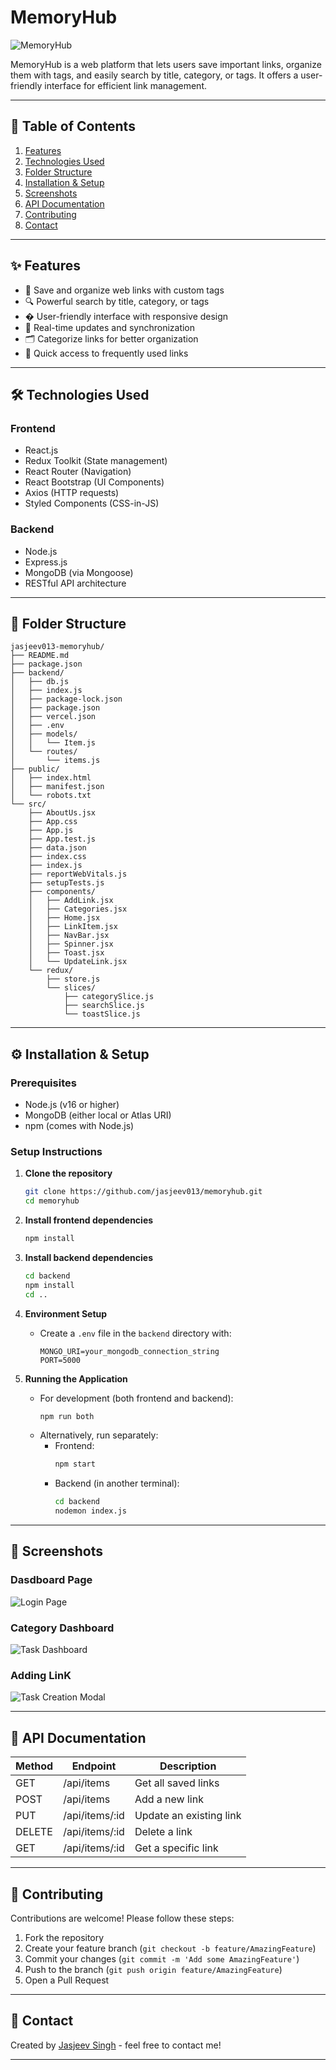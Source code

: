 # MemoryHub

![MemoryHub](./public/bg-image.png) 

MemoryHub is a web platform that lets users save important links, organize them with tags, and easily search by title, category, or tags. It offers a user-friendly interface for efficient link management.


---

## **📌 Table of Contents**  
1. [Features](#-features)  
2. [Technologies Used](#-technologies-used)  
3. [Folder Structure](#-folder-structure)  
4. [Installation & Setup](#-installation--setup)  
5. [Screenshots](#-screenshots)  
6. [API Documentation](#-api-documentation)  
7. [Contributing](#-contributing)   
8. [Contact](#-contact)  

---
## ✨ Features

- 📌 Save and organize web links with custom tags
- 🔍 Powerful search by title, category, or tags
- � User-friendly interface with responsive design
- 🔄 Real-time updates and synchronization
- 🗂️ Categorize links for better organization
- 🚀 Quick access to frequently used links

---
## 🛠 Technologies Used

### Frontend
- React.js
- Redux Toolkit (State management)
- React Router (Navigation)
- React Bootstrap (UI Components)
- Axios (HTTP requests)
- Styled Components (CSS-in-JS)

### Backend
- Node.js
- Express.js
- MongoDB (via Mongoose)
- RESTful API architecture

---
## 📂 Folder Structure 

```
jasjeev013-memoryhub/
├── README.md
├── package.json
├── backend/
│   ├── db.js
│   ├── index.js
│   ├── package-lock.json
│   ├── package.json
│   ├── vercel.json
│   ├── .env
│   ├── models/
│   │   └── Item.js
│   └── routes/
│       └── items.js
├── public/
│   ├── index.html
│   ├── manifest.json
│   └── robots.txt
└── src/
    ├── AboutUs.jsx
    ├── App.css
    ├── App.js
    ├── App.test.js
    ├── data.json
    ├── index.css
    ├── index.js
    ├── reportWebVitals.js
    ├── setupTests.js
    ├── components/
    │   ├── AddLink.jsx
    │   ├── Categories.jsx
    │   ├── Home.jsx
    │   ├── LinkItem.jsx
    │   ├── NavBar.jsx
    │   ├── Spinner.jsx
    │   ├── Toast.jsx
    │   └── UpdateLink.jsx
    └── redux/
        ├── store.js
        └── slices/
            ├── categorySlice.js
            ├── searchSlice.js
            └── toastSlice.js
```

---
## ⚙ Installation & Setup

### Prerequisites
- Node.js (v16 or higher)
- MongoDB (either local or Atlas URI)
- npm (comes with Node.js)

### Setup Instructions

1. **Clone the repository**
   ```bash
   git clone https://github.com/jasjeev013/memoryhub.git
   cd memoryhub
   ```

2. **Install frontend dependencies**
   ```bash
   npm install
   ```

3. **Install backend dependencies**
   ```bash
   cd backend
   npm install
   cd ..
   ```

4. **Environment Setup**
   - Create a `.env` file in the `backend` directory with:
     ```
     MONGO_URI=your_mongodb_connection_string
     PORT=5000
     ```

5. **Running the Application**
   - For development (both frontend and backend):
     ```bash
     npm run both
     ```
   - Alternatively, run separately:
     - Frontend:
       ```bash
       npm start
       ```
     - Backend (in another terminal):
       ```bash
       cd backend
       nodemon index.js
       ```

---

## 📸 Screenshots

### **Dasdboard Page**
![Login Page](./public/frontPage.png)  
### **Category Dashboard**  
![Task Dashboard](./public/categoryDashboard.png)  
### **Adding LinK**  
![Task Creation Modal](./public/addlink.png)  

---
## 📜 API Documentation

| Method | Endpoint       | Description                     |
|--------|----------------|---------------------------------|
| GET    | /api/items     | Get all saved links             |
| POST   | /api/items     | Add a new link                  |
| PUT    | /api/items/:id | Update an existing link         |
| DELETE | /api/items/:id | Delete a link                   |
| GET    | /api/items/:id | Get a specific link             |

---
## 🤝 Contributing

Contributions are welcome! Please follow these steps:
1. Fork the repository
2. Create your feature branch (`git checkout -b feature/AmazingFeature`)
3. Commit your changes (`git commit -m 'Add some AmazingFeature'`)
4. Push to the branch (`git push origin feature/AmazingFeature`)
5. Open a Pull Request

---

## 📧 Contact

Created by [Jasjeev Singh](https://github.com/jasjeev013) - feel free to contact me!

---

